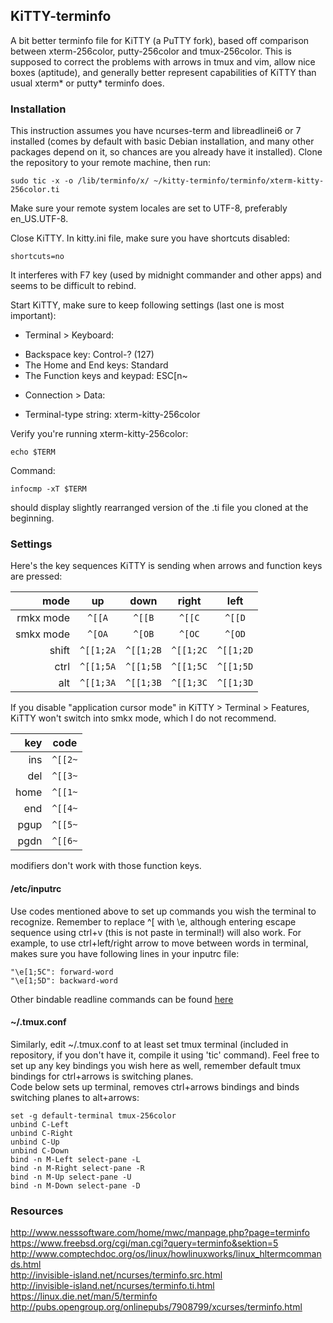 ## KiTTY-terminfo
A bit better terminfo file for KiTTY (a PuTTY fork), based off comparison between xterm-256color, putty-256color and tmux-256color. This is supposed to correct the problems with arrows in tmux and vim, allow nice boxes (aptitude), and generally better represent capabilities of KiTTY than usual xterm\* or putty\* terminfo does.  
  
### Installation
This instruction assumes you have ncurses-term and libreadlinei6 or 7 installed (comes by default with basic Debian installation, and many other packages depend on it, so chances are you already have it installed).
Clone the repository to your remote machine, then run:  
```
sudo tic -x -o /lib/terminfo/x/ ~/kitty-terminfo/terminfo/xterm-kitty-256color.ti
```
  
Make sure your remote system locales are set to UTF-8, preferably en_US.UTF-8.
  
Close KiTTY. In kitty.ini file, make sure you have shortcuts disabled:
```
shortcuts=no
```
It interferes with F7 key (used by midnight commander and other apps) and seems to be difficult to rebind.

Start KiTTY, make sure to keep following settings (last one is most important):
- Terminal > Keyboard:
 * Backspace key: Control-? (127)
 * The Home and End keys: Standard
 * The Function keys and keypad: ESC[n~
- Connection > Data:
 * Terminal-type string: xterm-kitty-256color  

Verify you're running xterm-kitty-256color:
```
echo $TERM
```

Command: 
```
infocmp -xT $TERM
```
should display slightly rearranged version of the .ti file you cloned at the beginning.  

### Settings  
  
Here's the key sequences KiTTY is sending when arrows and function keys are pressed:  
  
|   mode    |     up    |    down   |   right   |    left   |
| --------: | :-------: | :-------: | :-------: | :-------: |
| rmkx mode |   `^[[A`  |   `^[[B`  |   `^[[C`  |   `^[[D`  |
| smkx mode |   `^[OA`  |   `^[OB`  |   `^[OC`  |   `^[OD`  |
|   shift   | `^[[1;2A` | `^[[1;2B` | `^[[1;2C` | `^[[1;2D` |
|    ctrl   | `^[[1;5A` | `^[[1;5B` | `^[[1;5C` | `^[[1;5D` |
|     alt   | `^[[1;3A` | `^[[1;3B` | `^[[1;3C` | `^[[1;3D` |
  
If you disable "application cursor mode" in KiTTY > Terminal > Features, KiTTY won't switch into smkx mode, which I do not recommend.  
  
| key | code |
| ---: | :---: |
| ins | `^[[2~` |
| del | `^[[3~` |
| home | `^[[1~` |
| end | `^[[4~` |
| pgup | `^[[5~` |
| pgdn | `^[[6~` |
  
modifiers don't work with those function keys.  

#### /etc/inputrc
Use codes mentioned above to set up commands you wish the terminal to recognize. Remember to replace ^[ with \e, although entering escape sequence using ctrl+v (this is not paste in terminal!) will also work.
For example, to use ctrl+left/right arrow to move between words in terminal, makes sure you have following lines in your inputrc file:  
```
"\e[1;5C": forward-word
"\e[1;5D": backward-word
```
Other bindable readline commands can be found [here](https://www.gnu.org/software/bash/manual/html_node/Bindable-Readline-Commands.html)  

#### ~/.tmux.conf
Similarly, edit ~/.tmux.conf to at least set tmux terminal (included in repository, if you don't have it, compile it using 'tic' command). Feel free to set up any key bindings you wish here as well, remember default tmux bindings for ctrl+arrows is switching planes.  
Code below sets up terminal, removes ctrl+arrows bindings and binds switching planes to alt+arrows:    
```
set -g default-terminal tmux-256color
unbind C-Left
unbind C-Right
unbind C-Up
unbind C-Down
bind -n M-Left select-pane -L
bind -n M-Right select-pane -R
bind -n M-Up select-pane -U
bind -n M-Down select-pane -D
```

### Resources
http://www.nesssoftware.com/home/mwc/manpage.php?page=terminfo  
https://www.freebsd.org/cgi/man.cgi?query=terminfo&sektion=5  
http://www.comptechdoc.org/os/linux/howlinuxworks/linux_hltermcommands.html  
http://invisible-island.net/ncurses/terminfo.src.html  
http://invisible-island.net/ncurses/terminfo.ti.html  
https://linux.die.net/man/5/terminfo  
http://pubs.opengroup.org/onlinepubs/7908799/xcurses/terminfo.html  

